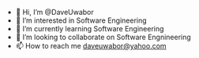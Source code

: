 - 👋 Hi, I’m @DaveUwabor
- 👀 I’m interested in Software Engineering
- 🌱 I’m currently learning Software Engineering
- 💞️ I’m looking to collaborate on Software Engnineering
- 📫 How to reach me  daveuwabor@yahoo.com

<!---
DaveUwabor/DaveUwabor is a ✨ special ✨ repository because its `README.md` (this file) appears on your GitHub profile.
You can click the Preview link to take a look at your changes.
--->
